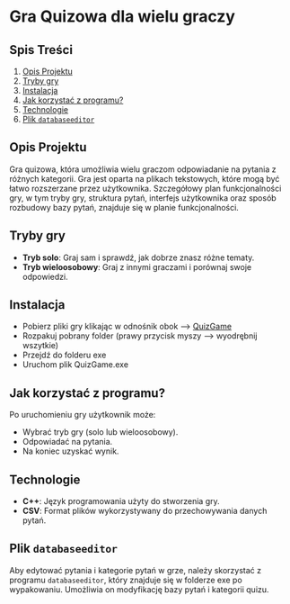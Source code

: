 # Gra Quizowa dla wielu graczy

## Spis Treści

1. [Opis Projektu](#opis-projektu)
2. [Tryby gry](#tryby-gry)
3. [Instalacja](#instalacja)
4. [Jak korzystać z programu?](#jak-korzystać-z-programu)
5. [Technologie](#technologie)
6. [Plik `databaseeditor`](#plik-databaseeditor)

## Opis Projektu

Gra quizowa, która umożliwia wielu graczom odpowiadanie na pytania z różnych kategorii. Gra jest oparta na plikach tekstowych, które mogą być łatwo rozszerzane przez użytkownika. Szczegółowy plan funkcjonalności gry, w tym tryby gry, struktura pytań, interfejs użytkownika oraz sposób rozbudowy bazy pytań, znajduje się w planie funkcjonalności.

## Tryby gry

- **Tryb solo**: Graj sam i sprawdź, jak dobrze znasz różne tematy.
- **Tryb wieloosobowy**: Graj z innymi graczami i porównaj swoje odpowiedzi.

## Instalacja

- Pobierz pliki gry klikając w odnośnik obok ⟶ [QuizGame](https://mega.nz/file/z9pgzJwA#dAs6mXSvrJZiZ5Xx6Tknd_xGZBwm19TCpJ9VyZrIbgg)
- Rozpakuj pobrany folder (prawy przycisk myszy ⟶ wyodrębnij wszytkie)
- Przejdź do folderu exe
- Uruchom plik QuizGame.exe

## Jak korzystać z programu?

Po uruchomieniu gry użytkownik może:

- Wybrać tryb gry (solo lub wieloosobowy).
- Odpowiadać na pytania.
- Na koniec uzyskać wynik.

## Technologie

- **C++**: Język programowania użyty do stworzenia gry.
- **CSV**: Format plików wykorzystywany do przechowywania danych pytań.

## Plik `databaseeditor`

Aby edytować pytania i kategorie pytań w grze, należy skorzystać z programu `databaseeditor`, który znajduje się w folderze exe po wypakowaniu. Umożliwia on modyfikację bazy pytań i kategorii quizu.
